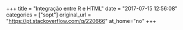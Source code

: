 +++
title = "Integração entre R e HTML"
date = "2017-07-15 12:56:08"
categories = ["sopt"]
original_url = "https://pt.stackoverflow.com/q/220666"
at_home="no"
+++

